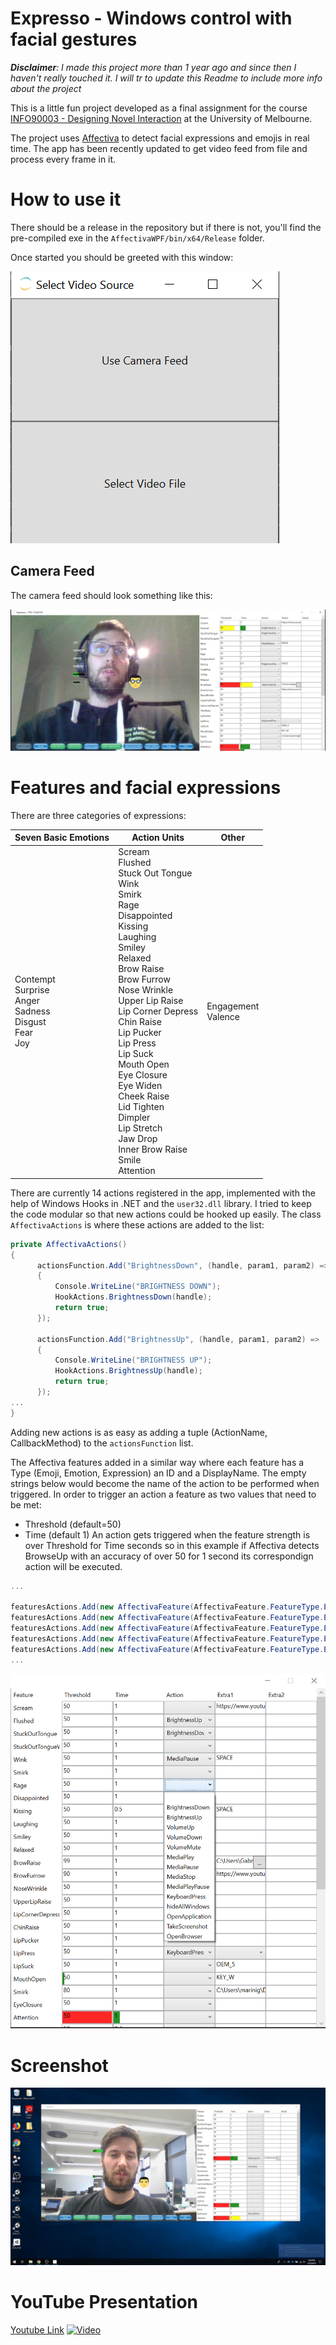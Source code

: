 # Expresso - Windows control with facial gestures
***Disclaimer**: I made this project more than 1 year ago and since then I haven't really touched it. I will tr to update this Readme to include more info about the project*

This is a little fun project developed as a final assignment for the course [INFO90003 - Designing Novel Interaction](https://handbook.unimelb.edu.au/2018/subjects/info90003)
at the University of Melbourne.

The project uses [Affectiva](https://www.affectiva.com/) to detect facial expressions and emojis in real time. The app has been recently updated to get video feed from file and process every frame in it.


# How to use it
There should be a release in the repository but if there is not, you'll find the pre-compiled exe in the `AffectivaWPF/bin/x64/Release` folder.

Once started you should be greeted with this window:


![Start](Start.png)


## Camera Feed
The camera feed should look something like this:

![Main Window](main1.png)

# Features and facial expressions
There are three categories of expressions:

| Seven Basic Emotions                                               | Action Units                                                                                                                                                                                                                                                                                                                                                                                                                  | Other                 |
|--------------------------------------------------------------------|-------------------------------------------------------------------------------------------------------------------------------------------------------------------------------------------------------------------------------------------------------------------------------------------------------------------------------------------------------------------------------------------------------------------------------|-----------------------|
| Contempt<br>Surprise<br>Anger<br>Sadness<br>Disgust<br>Fear<br>Joy | Scream<br>Flushed<br>Stuck Out Tongue<br>Wink<br>Smirk<br>Rage<br>Disappointed<br>Kissing<br>Laughing<br>Smiley<br>Relaxed<br>Brow Raise<br>Brow Furrow<br>Nose Wrinkle<br>Upper Lip Raise<br>Lip Corner Depress<br>Chin Raise<br>Lip Pucker<br>Lip Press<br>Lip Suck<br>Mouth Open<br>Eye Closure<br>Eye Widen<br>Cheek Raise<br>Lid Tighten<br>Dimpler<br>Lip Stretch<br>Jaw Drop<br>Inner Brow Raise<br>Smile<br>Attention | Engagement<br>Valence |

There are currently 14 actions registered in the app, implemented with the help of Windows Hooks in .NET and the `user32.dll` library.
I tried to keep the code modular so that new actions could be hooked up easily. The class `AffectivaActions` is where these actions are added to the list:
```cs        
private AffectivaActions()
{
      actionsFunction.Add("BrightnessDown", (handle, param1, param2) =>
      {
          Console.WriteLine("BRIGHTNESS DOWN");
          HookActions.BrightnessDown(handle);
          return true;
      });
      
      actionsFunction.Add("BrightnessUp", (handle, param1, param2) =>
      {
          Console.WriteLine("BRIGHTNESS UP");
          HookActions.BrightnessUp(handle);
          return true;
      });
...
}
```

Adding new actions is as easy as adding a tuple (ActionName, CallbackMethod) to the `actionsFunction` list.

The Affectiva features added in a similar way where each feature has a Type (Emoji, Emotion, Expression) an ID and a DisplayName. The empty strings below would become the name of the action to be performed when triggered. In order to trigger an action a feature as two values that need to be met:
- Threshold (default=50)
- Time (default 1)
An action gets triggered when the feature strength is over Threshold for Time seconds so in this example if Affectiva detects BrowseUp with an accuracy of over 50 for 1 second its correspondign action will be executed.  

```cs
...

featuresActions.Add(new AffectivaFeature(AffectivaFeature.FeatureType.Emoji,"scream", "Scream", "", 50, 1));
featuresActions.Add(new AffectivaFeature(AffectivaFeature.FeatureType.Emoji,"flushed", "Flushed", "", 50, 1));
featuresActions.Add(new AffectivaFeature(AffectivaFeature.FeatureType.Emoji,"stuckOutTongue", "StuckOutTongue", "", 50, 1));
featuresActions.Add(new AffectivaFeature(AffectivaFeature.FeatureType.Emoji,"stuckOutTongueWinkingEye", "StuckOutTongueWinkingEye", "", 50, 1));
featuresActions.Add(new AffectivaFeature(AffectivaFeature.FeatureType.Emoji,"wink", "Wink", "", 50, 1));
...

```
![Features](features.png)


# Screenshot 
![Screenshot](Screenshot1.jpg)

# YouTube Presentation
[Youtube Link](https://www.youtube.com/watch?v=fw9QCx4QEHs)
[![Video](https://img.youtube.com/vi/fw9QCx4QEHs/0.jpg)](https://www.youtube.com/watch?v=fw9QCx4QEHs)

